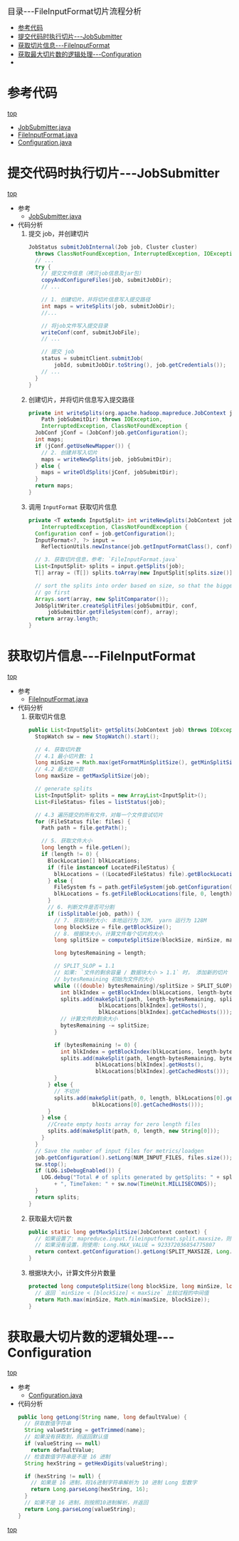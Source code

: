 <span id="catalog"></span>

<span style='font-size:18px'>目录---FileInputFormat切片流程分析</span>

- [参考代码](#参考代码)
- [提交代码时执行切片---JobSubmitter](#提交代码时执行切片---JobSubmitter)
- [获取切片信息---FileInputFormat](#获取切片信息---FileInputFormat)
- [获取最大切片数的逻辑处理---Configuration](#获取最大切片数的逻辑处理---Configuration)
- [](#)

# 参考代码
[top](#catalog)
- [JobSubmitter.java](JobSubmitter.java)
- [FileInputFormat.java](FileInputFormat.java)
- [Configuration.java](Configuration.java)

# 提交代码时执行切片---JobSubmitter
[top](#catalog)
- 参考
    - [JobSubmitter.java](JobSubmitter.java)
- 代码分析
    1. 提交 job，并创建切片
        ```java
        JobStatus submitJobInternal(Job job, Cluster cluster) 
          throws ClassNotFoundException, InterruptedException, IOException {
          // ...
          try {
            // 提交文件信息（拷贝job信息及jar包）
            copyAndConfigureFiles(job, submitJobDir);
            // ...

            // 1. 创建切片，并将切片信息写入提交路径
            int maps = writeSplits(job, submitJobDir);
            //...

            // 将job文件写入提交目录
            writeConf(conf, submitJobFile);
            // ...

            // 提交 job
            status = submitClient.submitJob(
                jobId, submitJobDir.toString(), job.getCredentials());
            // ...
          }
        }
        ```
    2. 创建切片，并将切片信息写入提交路径
        ```java
        private int writeSplits(org.apache.hadoop.mapreduce.JobContext job,
            Path jobSubmitDir) throws IOException,
            InterruptedException, ClassNotFoundException {
          JobConf jConf = (JobConf)job.getConfiguration();
          int maps;
          if (jConf.getUseNewMapper()) {
            // 2. 创建并写入切片
            maps = writeNewSplits(job, jobSubmitDir);
          } else {
            maps = writeOldSplits(jConf, jobSubmitDir);
          }
          return maps;
        }
        ```
    3. 调用 `InputFormat` 获取切片信息
        ```java
        private <T extends InputSplit> int writeNewSplits(JobContext job, Path jobSubmitDir) throws IOException,
            InterruptedException, ClassNotFoundException {
          Configuration conf = job.getConfiguration();
          InputFormat<?, ?> input =
            ReflectionUtils.newInstance(job.getInputFormatClass(), conf);

          // 3. 获取切片信息，参考: `FileInputFormat.java`
          List<InputSplit> splits = input.getSplits(job);
          T[] array = (T[]) splits.toArray(new InputSplit[splits.size()]);

          // sort the splits into order based on size, so that the biggest
          // go first
          Arrays.sort(array, new SplitComparator());
          JobSplitWriter.createSplitFiles(jobSubmitDir, conf,
              jobSubmitDir.getFileSystem(conf), array);
          return array.length;
        }
        ```

# 获取切片信息---FileInputFormat
[top](#catalog)
- 参考
    - [FileInputFormat.java](FileInputFormat.java)
- 代码分析
    1. 获取切片信息
        ```java
        public List<InputSplit> getSplits(JobContext job) throws IOException {
          StopWatch sw = new StopWatch().start();

          // 4. 获取切片数
          // 4.1 最小切片数: 1
          long minSize = Math.max(getFormatMinSplitSize(), getMinSplitSize(job));
          // 4.2 最大切片数
          long maxSize = getMaxSplitSize(job);

          // generate splits
          List<InputSplit> splits = new ArrayList<InputSplit>();
          List<FileStatus> files = listStatus(job);

          // 4.3 遍历提交的所有文件，对每一个文件尝试切片
          for (FileStatus file: files) {
            Path path = file.getPath();

            // 5. 获取文件大小
            long length = file.getLen();
            if (length != 0) {
              BlockLocation[] blkLocations;
              if (file instanceof LocatedFileStatus) {
                blkLocations = ((LocatedFileStatus) file).getBlockLocations();
              } else {
                FileSystem fs = path.getFileSystem(job.getConfiguration());
                blkLocations = fs.getFileBlockLocations(file, 0, length);
              }
              // 6. 判断文件是否可分割
              if (isSplitable(job, path)) {
                // 7. 获取块的大小: 本地运行为 32M， yarn 运行为 128M
                long blockSize = file.getBlockSize();
                // 8. 根据块大小，计算文件每个切片的大小
                long splitSize = computeSplitSize(blockSize, minSize, maxSize);

                long bytesRemaining = length;

                // SPLIT_SLOP = 1.1
                // 如果: `文件的剩余容量 / 数据块大小 > 1.1` 时， 添加新的切片
                // bytesRemaining 初始为文件的大小
                while (((double) bytesRemaining)/splitSize > SPLIT_SLOP) {
                  int blkIndex = getBlockIndex(blkLocations, length-bytesRemaining);
                  splits.add(makeSplit(path, length-bytesRemaining, splitSize,
                              blkLocations[blkIndex].getHosts(),
                              blkLocations[blkIndex].getCachedHosts()));
                  // 计算文件的剩余大小
                  bytesRemaining -= splitSize;
                }

                if (bytesRemaining != 0) {
                  int blkIndex = getBlockIndex(blkLocations, length-bytesRemaining);
                  splits.add(makeSplit(path, length-bytesRemaining, bytesRemaining,
                             blkLocations[blkIndex].getHosts(),
                             blkLocations[blkIndex].getCachedHosts()));
                }
              } else {
                // 不切片
                splits.add(makeSplit(path, 0, length, blkLocations[0].getHosts(),
                            blkLocations[0].getCachedHosts()));
              }
            } else {
              //Create empty hosts array for zero length files
              splits.add(makeSplit(path, 0, length, new String[0]));
            }
          }
          // Save the number of input files for metrics/loadgen
          job.getConfiguration().setLong(NUM_INPUT_FILES, files.size());
          sw.stop();
          if (LOG.isDebugEnabled()) {
            LOG.debug("Total # of splits generated by getSplits: " + splits.size()
                + ", TimeTaken: " + sw.now(TimeUnit.MILLISECONDS));
          }
          return splits;
        }
        ```
    2. 获取最大切片数
        ```java
        public static long getMaxSplitSize(JobContext context) {
          // 如果设置了: mapreduce.input.fileinputformat.split.maxsize，则使用该属性作为最大切片数
          // 如果没有设置，则使用: Long.MAX_VALUE = 923372036854775807
          return context.getConfiguration().getLong(SPLIT_MAXSIZE, Long.MAX_VALUE);
        }
        ```
    3. 根据块大小，计算文件分片数量
        ```java
        protected long computeSplitSize(long blockSize, long minSize, long maxSize) {
          // 返回 `minSize < [blockSize] < maxSize` 比较过程的中间值
          return Math.max(minSize, Math.min(maxSize, blockSize));
        }
        ```

# 获取最大切片数的逻辑处理---Configuration
[top](#catalog)
- 参考
    - [Configuration.java](Configuration.java)
- 代码分析
    ```java
    public long getLong(String name, long defaultValue) {
      // 获取数值字符串
      String valueString = getTrimmed(name);
      // 如果没有获取到，则返回默认值
      if (valueString == null)
        return defaultValue;
      // 检查数值字符串是不是 16 进制
      String hexString = getHexDigits(valueString);

      if (hexString != null) {
        // 如果是 16 进制，将16进制字符串解析为 10 进制 Long 型数字
        return Long.parseLong(hexString, 16);
      }
      // 如果不是 16 进制，则按照10进制解析，并返回
      return Long.parseLong(valueString);
    }
    ```

[top](#catalog)
